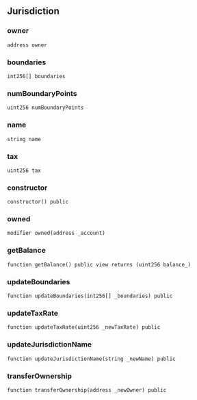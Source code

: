 
## Jurisdiction

### owner

```solidity
address owner
```

### boundaries

```solidity
int256[] boundaries
```

### numBoundaryPoints

```solidity
uint256 numBoundaryPoints
```

### name

```solidity
string name
```

### tax

```solidity
uint256 tax
```

### constructor

```solidity
constructor() public
```

### owned

```solidity
modifier owned(address _account)
```

### getBalance

```solidity
function getBalance() public view returns (uint256 balance_)
```

### updateBoundaries

```solidity
function updateBoundaries(int256[] _boundaries) public
```

### updateTaxRate

```solidity
function updateTaxRate(uint256 _newTaxRate) public
```

### updateJurisdictionName

```solidity
function updateJurisdictionName(string _newName) public
```

### transferOwnership

```solidity
function transferOwnership(address _newOwner) public
```

